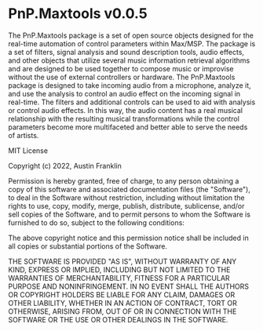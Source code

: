 # PnP.Maxtools v0.0.5

The PnP.Maxtools package is a set of open source objects designed for the real-time automation of control parameters within Max/MSP. The package is a set of filters, signal analysis and sound description tools, audio effects, and other objects that utilize several music information retrieval algorithms and are designed to be used together to compose music or improvise without the use of external controllers or hardware. The PnP.Maxtools package is designed to take incoming audio from a microphone, analyze it, and use the analysis to control an audio effect on the incoming signal in real-time. The filters and additional controls can be used to aid with analysis or control audio effects. In this way, the audio content has a real musical relationship with the resulting musical transformations while the control parameters become more multifaceted and better able to serve the needs of artists.

MIT License

Copyright (c) 2022, Austin Franklin

Permission is hereby granted, free of charge, to any person obtaining a copy
of this software and associated documentation files (the "Software"), to deal
in the Software without restriction, including without limitation the rights
to use, copy, modify, merge, publish, distribute, sublicense, and/or sell
copies of the Software, and to permit persons to whom the Software is
furnished to do so, subject to the following conditions:

The above copyright notice and this permission notice shall be included in all
copies or substantial portions of the Software.

THE SOFTWARE IS PROVIDED "AS IS", WITHOUT WARRANTY OF ANY KIND, EXPRESS OR
IMPLIED, INCLUDING BUT NOT LIMITED TO THE WARRANTIES OF MERCHANTABILITY,
FITNESS FOR A PARTICULAR PURPOSE AND NONINFRINGEMENT. IN NO EVENT SHALL THE
AUTHORS OR COPYRIGHT HOLDERS BE LIABLE FOR ANY CLAIM, DAMAGES OR OTHER
LIABILITY, WHETHER IN AN ACTION OF CONTRACT, TORT OR OTHERWISE, ARISING FROM,
OUT OF OR IN CONNECTION WITH THE SOFTWARE OR THE USE OR OTHER DEALINGS IN THE
SOFTWARE.
